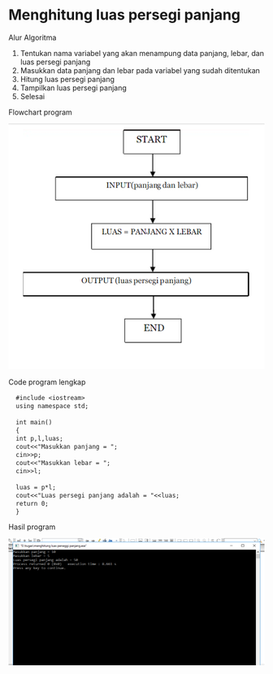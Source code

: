 #   Menghitung luas persegi panjang

Alur Algoritma
1. Tentukan nama variabel yang akan menampung data panjang, lebar, dan luas persegi panjang
2. Masukkan data panjang dan lebar pada variabel yang sudah ditentukan
3. Hitung luas persegi panjang
4. Tampilkan luas persegi panjang
5. Selesai


Flowchart program
 
![img](https://raw.githubusercontent.com/MUTIARAIZMI/Menghitung-luas-persegi-panjang/master/flowchart.png)


Code program lengkap

      #include <iostream>
      using namespace std;

      int main()
      {
      int p,l,luas;
      cout<<"Masukkan panjang = ";
      cin>>p;
      cout<<"Masukkan lebar = ";
      cin>>l;

      luas = p*l;
      cout<<"Luas persegi panjang adalah = "<<luas;
      return 0;
      }
      
Hasil program


![img](https://raw.githubusercontent.com/MUTIARAIZMI/Menghitung-luas-persegi-panjang/master/persegi%20panjang.png)




